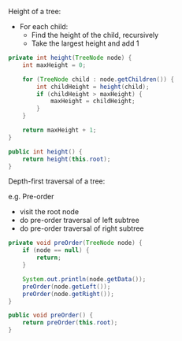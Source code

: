Height of a tree:

- For each child:
  - Find the height of the child, recursively
  - Take the largest height and add 1

```java
private int height(TreeNode node) {
    int maxHeight = 0;

    for (TreeNode child : node.getChildren()) {
        int childHeight = height(child);
        if (childHeight > maxHeight) {
            maxHeight = childHeight;
        }
    }

    return maxHeight + 1;
}

public int height() {
    return height(this.root);
}
```

Depth-first traversal of a tree:

e.g. Pre-order

- visit the root node
- do pre-order traversal of left subtree
- do pre-order traversal of right subtree

```java
private void preOrder(TreeNode node) {
    if (node == null) {
        return;
    }

    System.out.println(node.getData());
    preOrder(node.getLeft());
    preOrder(node.getRight());
}

public void preOrder() {
    return preOrder(this.root);
}
```